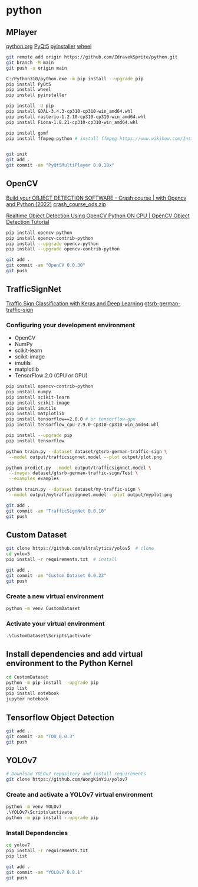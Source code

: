 # python

## MPlayer

[python.org](https://www.python.org/)
[PyQt5](https://pypi.org/project/PyQt5/)
[pyinstaller](https://pypi.org/project/pyinstaller/)
[wheel](https://pypi.org/project/wheel/)

```bash
git remote add origin https://github.com/ZdravekSprite/python.git
git branch -M main
git push -u origin main

C:/Python310/python.exe -m pip install --upgrade pip
pip install PyQt5
pip install wheel
pip install pyinstaller

pip install -U pip
pip install GDAL-3.4.3-cp310-cp310-win_amd64.whl
pip install rasterio-1.2.10-cp310-cp310-win_amd64.whl
pip install Fiona-1.8.21-cp310-cp310-win_amd64.whl

pip install gpmf
pip install ffmpeg-python # install ffmpeg https://www.wikihow.com/Install-FFmpeg-on-Windows


git init
git add .
git commit -am "PyQt5MultiPlayer 0.0.18x"
```

## OpenCV

[Build your OBJECT DETECTION SOFTWARE - Crash course | with Opencv and Python (2022)](https://www.youtube.com/watch?v=bUoWTPaKUi4)
[crash_course_ods.zip](https://pysource.com/download/crash_course_ods.zip)

[Realtime Object Detection Using OpenCV Python ON CPU | OpenCV Object Detection Tutorial](https://www.youtube.com/watch?v=hVavSe60M3g)

```bash
pip install opencv-python
pip install opencv-contrib-python
pip install --upgrade opencv-python
pip install --upgrade opencv-contrib-python

git add .
git commit -am "OpenCV 0.0.30"
git push
```

## TrafficSignNet

[Traffic Sign Classification with Keras and Deep Learning](https://pyimagesearch.com/2019/11/04/traffic-sign-classification-with-keras-and-deep-learning/)
[gtsrb-german-traffic-sign](https://www.kaggle.com/meowmeowmeowmeowmeow/gtsrb-german-traffic-sign/)

### Configuring your development environment

- OpenCV
- NumPy
- scikit-learn
- scikit-image
- imutils
- matplotlib
- TensorFlow 2.0 (CPU or GPU) [](https://www.tensorflow.org/install/pip#windows)

```bash
pip install opencv-contrib-python
pip install numpy
pip install scikit-learn
pip install scikit-image
pip install imutils
pip install matplotlib
pip install tensorflow==2.0.0 # or tensorflow-gpu
pip install tensorflow_cpu-2.9.0-cp310-cp310-win_amd64.whl

pip install --upgrade pip
pip install tensorflow

python train.py --dataset dataset/gtsrb-german-traffic-sign \
 --model output/trafficsignnet.model --plot output/plot.png

python predict.py --model output/trafficsignnet.model \
 --images dataset/gtsrb-german-traffic-sign/Test \
 --examples examples

python train.py --dataset dataset/my-traffic-sign \
 --model output/mytrafficsignnet.model --plot output/myplot.png

git add .
git commit -am "TrafficSignNet 0.0.10"
git push
```

## Custom Dataset

[](https://blog.paperspace.com/train-yolov5-custom-data)

```bash
git clone https://github.com/ultralytics/yolov5  # clone
cd yolov5
pip install -r requirements.txt  # install

git add .
git commit -am "Custom Dataset 0.0.23"
git push
```

### Create a new virtual environment

```cmd
python -m venv CustomDataset
```

### Activate your virtual environment

```cmd
.\CustomDataset\Scripts\activate
```

## Install dependencies and add virtual environment to the Python Kernel

```bash
cd CustomDataset
python -m pip install --upgrade pip
pip list
pip install notebook
jupyter notebook
```

## Tensorflow Object Detection

```bash
git add .
git commit -am "TOD 0.0.3"
git push
```

## YOLOv7

```bash
# Download YOLOv7 repository and install requirements
git clone https://github.com/WongKinYiu/yolov7
```

### Create and activate a YOLOv7 virtual environment

```cmd
python -m venv YOLOv7
.\YOLOv7\Scripts\activate
python -m pip install --upgrade pip
```

### Install Dependencies

```bash
cd yolov7
pip install -r requirements.txt
pip list
```

```bash
git add .
git commit -am "YOLOv7 0.0.1"
git push
```
